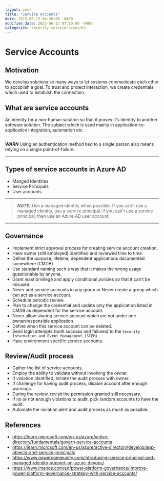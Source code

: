 ```yaml
---
layout: post
title: "Service Accounts"
date: 2023-06-13 04:30:00 -0400
modified_date: 2023-06-13 07:10:00 -0400
categories: security service-accounts
---
```


# Service Accounts

## Motivation

We develop solutions so many ways to let systems communicate each other to accoplish a goal.
To trust and protect interaction, we create credentials which used to estabilsh the connection.

## What are service accounts

An identity for a non-human solution so that it proves it's identity to another software solution.
The subject which is used mainly in application-to-application integration, automation etc.

---

**_WARN_**
Using an authentication method tied to a single person also means relying on a single point-of-failure.

---

## Types of service accounts in Azure AD

- Manged Identities
- Service Principals
- User accounts

---

> **_NOTE:_**
> Use a managed identity when possible. If you can't use a managed identity, use a service principal. If you can't use a service principal, then use an Azure AD user account.

---

## Governance

- Implement strict approval process for creating service account creation.
- Have owner (still employed) identified and reviewed time to time.
- Define the purpose, lifetime, dependent applications documented somewhere (CMDB).
- Use standard naming such a way that it makes the wrong usage questionable by anyone.
- Grant least privilege and apply conditional policies so that it can't be misused.
- Never add service accounts in any group or Never create a group which can act as a service account.
- Schedule periodic review.
- Plan to change the credential and update only the application listed in CMDB as dependent for the service account.
- Never allow sharing service account which are not under one owner/responsible application.
- Define when this service account can be deleted.
- Send login attempts (both success and failures) to the `Security Information and Event Management (SIEM)`
- Have environment specific service accounts.

## Review/Audit process

- Gather the list of service accounts.
- Employ the ability to validate without involving the owner.
- If violation identified, initiate the audit process with owner.
- If challenge for having audit process, disable account after enough warnings.
- During the review, revisit the permission granted still necessary.
- If no or not enough violations to audit, pick random accounts to have the audit.
- Automate the violation alert and audit process as much as possible.

## References

- https://learn.microsoft.com/en-us/azure/active-directory/fundamentals/govern-service-accounts
- https://learn.microsoft.com/en-us/azure/active-directory/develop/app-objects-and-service-principals
- https://www.powercommunity.com/introducing-service-principal-and-managed-identity-support-on-azure-devops/
- https://www.imenos.com/en/power-platform-governance/improve-power-platform-governance-strategy-with-service-accounts/
